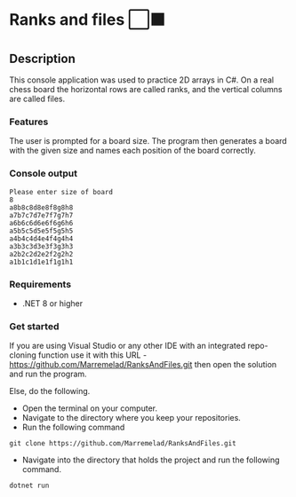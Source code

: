 # Ranks and files ⬜⬛

## Description
This console application was used to practice 2D arrays in C#. On a real chess board the horizontal rows are called ranks, and the vertical columns are called files.
### Features
The user is prompted for a board size. The program then generates a board with the given size and names each position of the board correctly.

### Console output
```console
Please enter size of board
8
a8b8c8d8e8f8g8h8
a7b7c7d7e7f7g7h7
a6b6c6d6e6f6g6h6
a5b5c5d5e5f5g5h5
a4b4c4d4e4f4g4h4
a3b3c3d3e3f3g3h3
a2b2c2d2e2f2g2h2
a1b1c1d1e1f1g1h1

```
### Requirements
* .NET 8 or higher

### Get started
If you are using Visual Studio or any other IDE with an integrated repo-cloning function use it with this URL - https://github.com/Marremelad/RanksAndFiles.git
then open the solution and run the program.

Else, do the following.
* Open the terminal on your computer.
* Navigate to the directory where you keep your repositories.
* Run the following command
```console
git clone https://github.com/Marremelad/RanksAndFiles.git     
```
* Navigate into the directory that holds the project and run the following command.
```console
dotnet run
```
